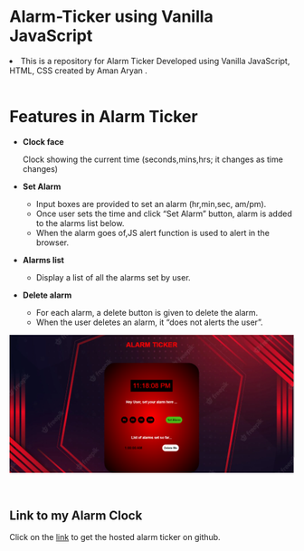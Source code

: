 # Alarm-Ticker using Vanilla JavaScript

<li>This is a repository for Alarm Ticker Developed using Vanilla JavaScript, HTML, CSS created by Aman Aryan .</li>
<br>


# Features in Alarm Ticker

- <b>Clock face</b><br>

  Clock showing the current time (seconds,mins,hrs; it changes as time changes)

- <b>Set Alarm</b> <br>

  - Input boxes are provided to set an alarm (hr,min,sec, am/pm).
  - Once user sets the time and click “Set Alarm” button, alarm is added to the alarms list below.
  - When the alarm goes of,JS alert function is used to alert in the browser.

- <b>Alarms list</b> <br>

  - Display a list of all the alarms set by user.
 
- <b>Delete alarm</b> <br>
  - For each alarm, a delete button is given to delete the alarm.
  - When the user deletes an alarm, it “does not alerts the user”.

![alt text](alarm.png)

<br>


## Link to my Alarm Clock

Click on the [link](https://aryan33736.github.io/alarm-clock/) to get the hosted alarm ticker on github.